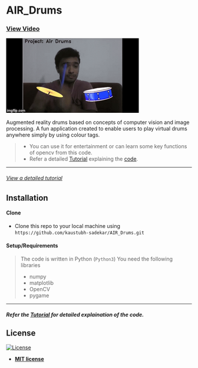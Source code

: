 # AIR_Drums 

### [View Video](https://www.youtube.com/watch?v=vsIh6W8XdUE)
![Recordit GIF](Images/play_drums.gif) 

Augmented reality drums based on concepts of computer vision and image processing. 
A fun application created to enable users to play virtual drums anywhere simply by using
colour tags.

>- You can use it for entertainment or can learn some key functions of opencv from this code. 
>- Refer a detailed [Tutorial](Tutorial.md) explaining the [code](Air_Drums.py).

---

###### [View a detailed tutorial](Tutorial.md)

## Installation

#### Clone

- Clone this repo to your local machine using `https://github.com/kaustubh-sadekar/AIR_Drums.git`

#### Setup/Requirements

> The code is written in Python (`Python3`)
> You need the following libraries
> - numpy
> - matplotlib
> - OpenCV
> - pygame

---

##### Refer the [Tutorial](Tutorial.md) for detailed explaination of the code.



## License

[![License](http://img.shields.io/:license-mit-blue.svg?style=flat-square)](http://badges.mit-license.org)

- **[MIT license](http://opensource.org/licenses/mit-license.php)**
